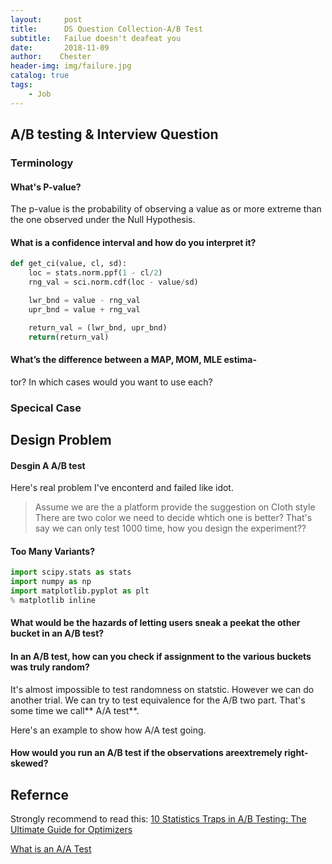 ```yaml
---
layout:     post
title:      DS Question Collection-A/B Test
subtitle:   Failue doesn't deafeat you
date:       2018-11-09
author:    Chester
header-img: img/failure.jpg
catalog: true
tags:
    - Job
---
```



## A/B testing & Interview Question



### Terminology

#### What's P-value?

The p-value is the probability of observing a value as or more extreme than the one observed under the Null Hypothesis.

#### What is a confidence interval and how do you interpret it?
```python
def get_ci(value, cl, sd):
    loc = stats.norm.ppf(1 - cl/2)
    rng_val = sci.norm.cdf(loc - value/sd)

    lwr_bnd = value - rng_val
    upr_bnd = value + rng_val 

    return_val = (lwr_bnd, upr_bnd)
    return(return_val)
```

#### What’s the difference between a MAP, MOM, MLE estima-
tor? In which cases would you want to use each?




### Specical Case

## Design Problem
#### Desgin A A/B test 
Here's real problem I've enconterd and failed like idot. 
> Assume we are the a platform provide the suggestion on Cloth style 
> There are two color we need to decide whtich one is better?
> That's say we can only test 1000 time, how you design the experiment??

#### Too Many Variants?
```python
import scipy.stats as stats
import numpy as np
import matplotlib.pyplot as plt
% matplotlib inline

```
#### What would be the hazards of letting users sneak a peekat the other bucket in an A/B test?


#### In an A/B test, how can you check if assignment to the various buckets was truly random?

It's almost impossible to test randomness on statstic. However we can do another trial. We can try to test equivalence for the A/B two part. That's some time we call** A/A test**.

Here's an example to show how A/A test going.




#### How would you run an A/B test if the observations areextremely right-skewed?



## Refernce

Strongly recommend to read this:
[10 Statistics Traps in A/B Testing: The Ultimate Guide for Optimizers](https://conversionxl.com/blog/testing-statistics-mistakes/)

[What is an A/A Test](https://conversionsciences.com/blog/aa-test-gives-you-confidence/)

<!--stackedit_data:
eyJoaXN0b3J5IjpbMTY4MjA5NTM1MV19
-->